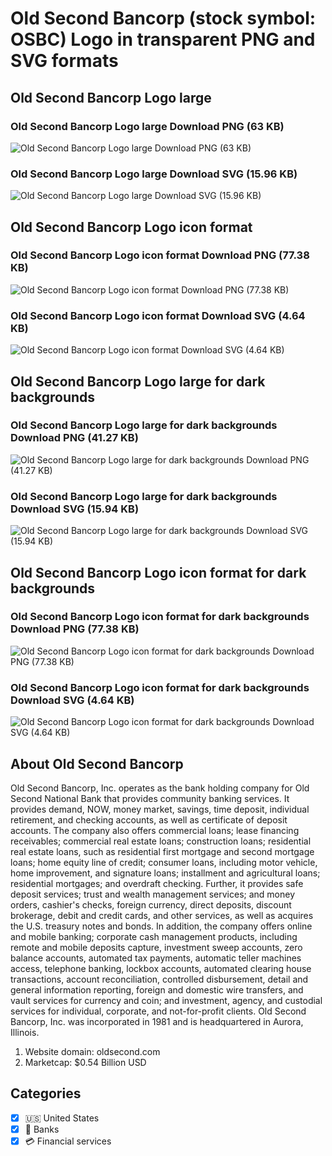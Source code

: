 # Old Second Bancorp (stock symbol: OSBC) Logo in transparent PNG and SVG formats

## Old Second Bancorp Logo large

### Old Second Bancorp Logo large Download PNG (63 KB)

![Old Second Bancorp Logo large Download PNG (63 KB)](/img/orig/OSBC_BIG-9321b2a6.png)

### Old Second Bancorp Logo large Download SVG (15.96 KB)

![Old Second Bancorp Logo large Download SVG (15.96 KB)](/img/orig/OSBC_BIG-1de3b045.svg)

## Old Second Bancorp Logo icon format

### Old Second Bancorp Logo icon format Download PNG (77.38 KB)

![Old Second Bancorp Logo icon format Download PNG (77.38 KB)](/img/orig/OSBC-a7d4013c.png)

### Old Second Bancorp Logo icon format Download SVG (4.64 KB)

![Old Second Bancorp Logo icon format Download SVG (4.64 KB)](/img/orig/OSBC-87110831.svg)

## Old Second Bancorp Logo large for dark backgrounds

### Old Second Bancorp Logo large for dark backgrounds Download PNG (41.27 KB)

![Old Second Bancorp Logo large for dark backgrounds Download PNG (41.27 KB)](/img/orig/OSBC_BIG.D-7eccbae1.png)

### Old Second Bancorp Logo large for dark backgrounds Download SVG (15.94 KB)

![Old Second Bancorp Logo large for dark backgrounds Download SVG (15.94 KB)](/img/orig/OSBC_BIG.D-02e4a7ab.svg)

## Old Second Bancorp Logo icon format for dark backgrounds

### Old Second Bancorp Logo icon format for dark backgrounds Download PNG (77.38 KB)

![Old Second Bancorp Logo icon format for dark backgrounds Download PNG (77.38 KB)](/img/orig/OSBC.D-cedcbf36.png)

### Old Second Bancorp Logo icon format for dark backgrounds Download SVG (4.64 KB)

![Old Second Bancorp Logo icon format for dark backgrounds Download SVG (4.64 KB)](/img/orig/OSBC.D-d13df89f.svg)

## About Old Second Bancorp

Old Second Bancorp, Inc. operates as the bank holding company for Old Second National Bank that provides community banking services. It provides demand, NOW, money market, savings, time deposit, individual retirement, and checking accounts, as well as certificate of deposit accounts. The company also offers commercial loans; lease financing receivables; commercial real estate loans; construction loans; residential real estate loans, such as residential first mortgage and second mortgage loans; home equity line of credit; consumer loans, including motor vehicle, home improvement, and signature loans; installment and agricultural loans; residential mortgages; and overdraft checking. Further, it provides safe deposit services; trust and wealth management services; and money orders, cashier's checks, foreign currency, direct deposits, discount brokerage, debit and credit cards, and other services, as well as acquires the U.S. treasury notes and bonds. In addition, the company offers online and mobile banking; corporate cash management products, including remote and mobile deposits capture, investment sweep accounts, zero balance accounts, automated tax payments, automatic teller machines access, telephone banking, lockbox accounts, automated clearing house transactions, account reconciliation, controlled disbursement, detail and general information reporting, foreign and domestic wire transfers, and vault services for currency and coin; and investment, agency, and custodial services for individual, corporate, and not-for-profit clients. Old Second Bancorp, Inc. was incorporated in 1981 and is headquartered in Aurora, Illinois.

1. Website domain: oldsecond.com
2. Marketcap: $0.54 Billion USD


## Categories
- [x] 🇺🇸 United States
- [x] 🏦 Banks
- [x] 💳 Financial services

